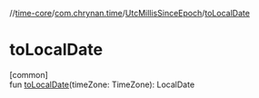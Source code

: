 //[time-core](../../../index.md)/[com.chrynan.time](../index.md)/[UtcMillisSinceEpoch](index.md)/[toLocalDate](to-local-date.md)

# toLocalDate

[common]\
fun [toLocalDate](to-local-date.md)(timeZone: TimeZone): LocalDate
